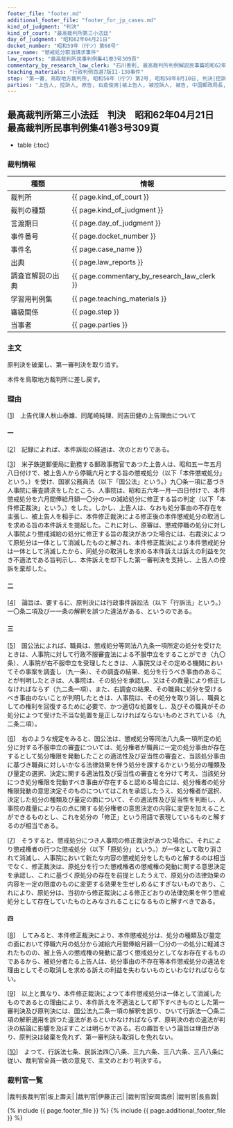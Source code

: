 ```yaml
---
footer_file: "footer.md"
additional_footer_file: "footer_for_jp_cases.md"
kind_of_judgment: "判決"
kind_of_court: "最高裁判所第三小法廷"
day_of_judgment: "昭和62年04月21日"
docket_number: "昭和59年（行ツ）第68号"
case_name: "懲戒処分取消請求事件"
law_reports: "最高裁判所民事判例集41巻3号309頁"
commentary_by_research_law_clerk: "石川善則, 最高裁判所判例解説民事篇昭和62年度158頁"
teaching_materials: "行政判例百選7版II-138事件"
step: "第一審, 鳥取地方裁判所, 昭和56年（行ウ）第2号, 昭和58年8月10日, 判決|控訴審, 広島高等裁判所松江支部, 昭和58年（行コ）第1号, 昭和59年2月29日, 判決"
parties: "上告人, 控訴人, 原告, 石倉俊男|被上告人, 被控訴人, 被告, 中国郵政局長, 小宮和夫"
---
```


## 最高裁判所第三小法廷　判決　昭和62年04月21日　最高裁判所民事判例集41巻3号309頁

* table
{:toc}

### 裁判情報

| 種類 | 情報 |
| --- | --- |
| 裁判所 | {{ page.kind_of_court }} |
| 裁判の種類 |  {{ page.kind_of_judgment }}  |
| 言渡期日 |  {{ page.day_of_judgment }}  |
| 事件番号 |  {{ page.docket_number }}  |
| 事件名 |  {{ page.case_name }}  |
| 出典 |  {{ page.law_reports }}  |
| 調査官解説の出典 |  {{ page.commentary_by_research_law_clerk }}  |
| 学習用判例集 |  {{ page.teaching_materials }}  |
| 審級関係 |  {{ page.step }}  |
| 当事者 |  {{ page.parties }}  |




### 主文



原判決を破棄し、第一審判決を取り消す。

本件を鳥取地方裁判所に差し戻す。





### 理由



[[1](#id_1)]<a id="id_1"></a>　上告代理人秋山泰雄、同尾崎純理、同吉田健の上告理由について

#### 一

[[2](#id_2)]<a id="id_2"></a>　記録によれば、本件訴訟の経過は、次のとおりである。

[[3](#id_3)]<a id="id_3"></a>　米子鉄道郵便局に勤務する郵政事務官であつた上告人は、昭和五一年五月八日付けで、被上告人から停職六月とする旨の懲戒処分<span class='japanese_style_round_brackets'>（以下<span class='japanese_style_quotation_mark'>「本件懲戒処分」</span>という。）</span>を受け、国家公務員法<span class='japanese_style_round_brackets'>（以下<span class='japanese_style_quotation_mark'>「国公法」</span>という。）</span>九〇条一項に基づき人事院に審査請求をしたところ、人事院は、昭和五六年一月一四日付けで、本件懲戒処分を六月間俸給月額一〇分の一の減給処分に修正する旨の判定<span class='japanese_style_round_brackets'>（以下<span class='japanese_style_quotation_mark'>「本件修正裁決」</span>という。）</span>をした。しかし、上告人は、なおも処分事由の不存在を主張し、被上告人を相手に、本件修正裁決による修正後の本件懲戒処分の取消しを求める旨の本件訴えを提起した。これに対し、原審は、懲戒停職の処分に対し人事院より懲戒減給の処分に修正する旨の裁決があつた場合には、右裁決によつて原処分は一体として消滅したものと解され、本件修正裁決により本件懲戒処分は一体として消滅したから、同処分の取消しを求める本件訴えは訴えの利益を欠き不適法である旨判示し、本件訴えを却下した第一審判決を支持し、上告人の控訴を棄却した。

#### 二

[[4](#id_4)]<a id="id_4"></a>　論旨は、要するに、原判決には行政事件訴訟法<span class='japanese_style_round_brackets'>（以下<span class='japanese_style_quotation_mark'>「行訴法」</span>という。）</span>一〇条二項及び一一条の解釈を誤つた違法がある、というのである。

#### 三

[[5](#id_5)]<a id="id_5"></a>　国公法によれば、職員は、懲戒処分等同法八九条一項所定の処分を受けたときは、人事院に対して行政不服審査法による不服申立をすることができ<span class='japanese_style_round_brackets'>（九〇条）</span>、人事院が右不服申立を受理したときは、人事院又はその定める機関においてその事案を調査し<span class='japanese_style_round_brackets'>（九一条）</span>、その調査の結果、処分を行うべき事由のあることが判明したときは、人事院は、その処分を承認し、又はその裁量により修正しなければならず<span class='japanese_style_round_brackets'>（九二条一項）</span>、また、右調査の結果、その職員に処分を受けるべき事由のないことが判明したときは、人事院は、その処分を取り消し、職員としての権利を回復するために必要で、かつ適切な処置をし、及びその職員がその処分によつて受けた不当な処置を是正しなければならないものとされている<span class='japanese_style_round_brackets'>（九二条二項）</span>。

[[6](#id_6)]<a id="id_6"></a>　右のような規定をみると、国公法は、懲戒処分等同法八九条一項所定の処分に対する不服申立の審査については、処分権者が職員に一定の処分事由が存在するとして処分権限を発動したことの適法性及び妥当性の審査と、当該処分事由に基づき職員に対しいかなる法律効果を伴う処分を課するかという処分の種類及び量定の選択、決定に関する適法性及び妥当性の審査とを分けて考え、当該処分につき処分権限を発動すべき事由が存在すると認める場合には、処分権者の処分権限発動の意思決定そのものについてはこれを承認したうえ、処分権者が選択、決定した処分の種類及び量定の面について、その適法性及び妥当性を判断し、人事院の裁量により右の点に関する処分権者の意思決定の内容に変更を加えることができるものとし、これを処分の<span class='japanese_style_quotation_mark'>「修正」</span>という用語で表現しているものと解するのが相当である。

[[7](#id_7)]<a id="id_7"></a>　そうすると、懲戒処分につき人事院の修正裁決があつた場合に、それにより懲戒権者の行つた懲戒処分<span class='japanese_style_round_brackets'>（以下<span class='japanese_style_quotation_mark'>「原処分」</span>という。）</span>が一体として取り消されて消滅し、人事院において新たな内容の懲戒処分をしたものと解するのは相当でなく、修正裁決は、原処分を行つた懲戒権者の懲戒権の発動に関する意思決定を承認し、これに基づく原処分の存在を前提としたうえで、原処分の法律効果の内容を一定の限度のものに変更する効果を生ぜしめるにすぎないものであり、これにより、原処分は、当初から修正裁決による修正どおりの法律効果を伴う懲戒処分として存在していたものとみなされることになるものと解すべきである。

#### 四

[[8](#id_8)]<a id="id_8"></a>　してみると、本件修正裁決により、本件懲戒処分は、処分の種類及び量定の面において停職六月の処分から減給六月間俸給月額一〇分の一の処分に軽減されたものの、被上告人の懲戒権の発動に基づく懲戒処分としてなお存在するものであるから、被処分者たる上告人は、処分事由の不存在等本件懲戒処分の違法を理由としてその取消しを求める訴えの利益を失わないものといわなければならない。

[[9](#id_9)]<a id="id_9"></a>　以上と異なり、本件修正裁決によつて本件懲戒処分は一体として消滅したものであるとの理由により、本件訴えを不適法として却下すべきものとした第一審判決及び原判決には、国公法九二条一項の解釈を誤り、ひいて行訴法一〇条二項の解釈適用を誤つた違法があるといわなければならず、原判決の右の違法が判決の結論に影響を及ぼすことは明らかである。右の趣旨をいう論旨は理由があり、原判決は破棄を免れず、第一審判決も取消しを免れない。

[[10](#id_10)]<a id="id_10"></a>　よつて、行訴法七条、民訴法四〇八条、三九六条、三八六条、三八八条に従い、裁判官全員一致の意見で、主文のとおり判決する。

### 裁判官一覧

|裁判長裁判官|坂上壽夫|
|裁判官|伊藤正己|
|裁判官|安岡満彦|
|裁判官|長島敦|


{% include {{ page.footer_file }}  %}
{% include {{ page.additional_footer_file }}  %}
